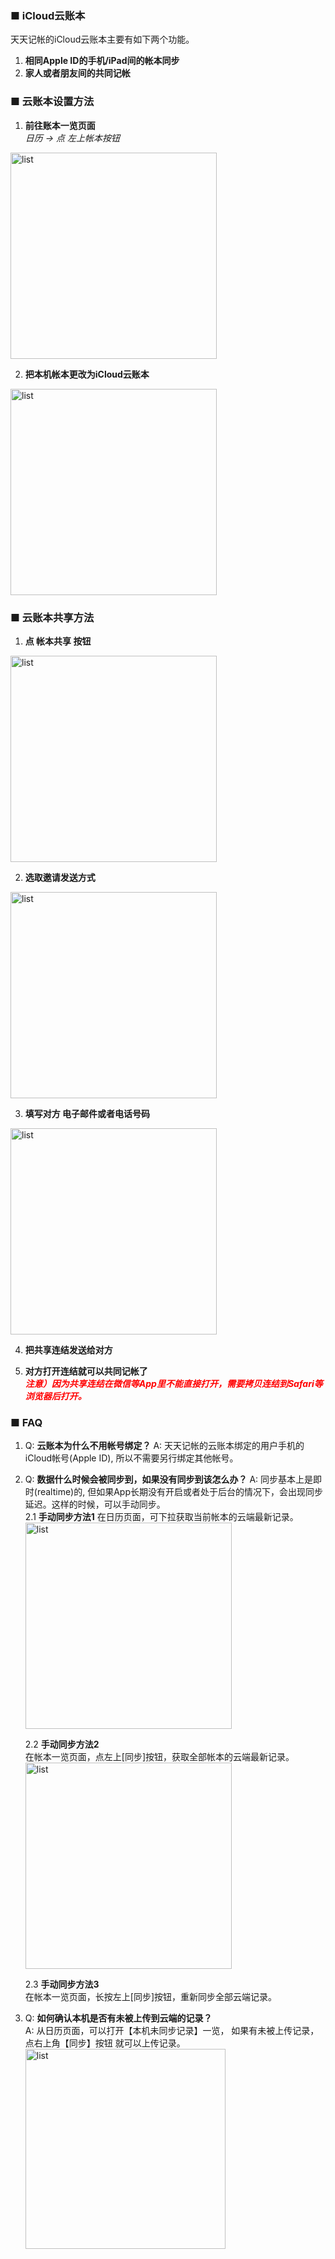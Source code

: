 ### ■ iCloud云账本
天天记帐的iCloud云账本主要有如下两个功能。  
1. **相同Apple ID的手机/iPad间的帐本同步**
2. **家人或者朋友间的共同记帐**

### ■ 云账本设置方法
1. **前往账本一览页面**  
*日历  → 点 左上帐本按钮*  
<img src="https://kakeibo-helper.oss-cn-hongkong.aliyuncs.com/cloudbook/tw-cloudbook1.PNG" alt="list" width="330"/>


2. **把本机帐本更改为iCloud云账本**  
<img src="https://kakeibo-helper.oss-cn-hongkong.aliyuncs.com/cloudbook/tw-cloudbook2.PNG" alt="list" width="330"/>


### ■ 云账本共享方法
1. **点 帐本共享 按钮**  
<img src="https://kakeibo-helper.oss-cn-hongkong.aliyuncs.com/cloudbook/tw-cloudbook3.PNG" alt="list" width="330"/>


2. **选取邀请发送方式**  
<img src="https://kakeibo-helper.oss-cn-hongkong.aliyuncs.com/cloudbook/tw-cloudbook4.PNG" alt="list" width="330"/>


3. **填写对方 电子邮件或者电话号码**  
<img src="https://kakeibo-helper.oss-cn-hongkong.aliyuncs.com/cloudbook/tw-cloudbook5.PNG" alt="list" width="330"/>


4. **把共享连结发送给对方**

5. **对方打开连结就可以共同记帐了**  
*<span style="color: red; font-weight: bold; ">注意）因为共享连结在微信等App里不能直接打开，需要拷贝连结到Safari等浏览器后打开。</span>*


### ■ FAQ

1. Q: **云账本为什么不用帐号绑定？**
A: 天天记帐的云账本绑定的用户手机的iCloud帐号(Apple ID),
所以不需要另行绑定其他帐号。

2. Q: **数据什么时候会被同步到，如果没有同步到该怎么办？**
A: 同步基本上是即时(realtime)的, 但如果App长期没有开启或者处于后台的情况下，会出现同步延迟。这样的时候，可以手动同步。  
    2.1 **手动同步方法1**
    在日历页面，可下拉获取当前帐本的云端最新记录。
    <img src="https://kakeibo-helper.oss-cn-hongkong.aliyuncs.com/cloudbook/tw-cloudbook6.PNG" alt="list" width="330"/>

    2.2 **手动同步方法2**  
    在帐本一览页面，点左上[同步]按钮，获取全部帐本的云端最新记录。
    <img src="https://kakeibo-helper.oss-cn-hongkong.aliyuncs.com/cloudbook/tw-cloudbook7.PNG" alt="list" width="330"/>

    2.3 **手动同步方法3**  
    在帐本一览页面，长按左上[同步]按钮，重新同步全部云端记录。

3. Q: **如何确认本机是否有未被上传到云端的记录？**  
    A: 从日历页面，可以打开【本机未同步记录】一览，
    如果有未被上传记录，点右上角【同步】按钮 就可以上传记录。  
    <img src="https://kakeibo-helper.oss-cn-hongkong.aliyuncs.com/cloudbook/tw-cloudbook9.PNG" alt="list" width="320"/>